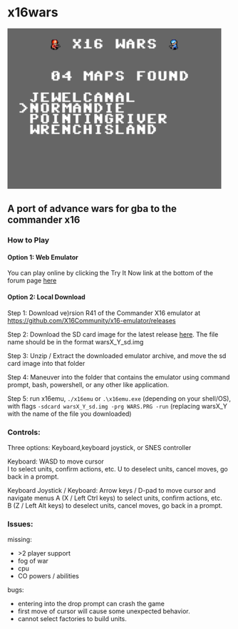# x16wars

<img src='screen1.PNG' width='480' height='360'>

## A port of advance wars for gba to the commander x16 

### How to Play

#### Option 1: Web Emulator

You can play online by clicking the Try It Now link at the bottom of the forum page [here](https://cx16forum.com/forum/viewtopic.php?t=6296)

#### Option 2: Local Download

Step 1: Download ve)rsion R41 of the Commander X16 emulator at https://github.com/X16Community/x16-emulator/releases

Step 2: Download the SD card image for the latest release [here](https://github.com/cnelson20/x16wars/releases). The file name should be in the format warsX_Y_sd.img

Step 3: Unzip / Extract the downloaded emulator archive, and move the sd card image into that folder

Step 4: Maneuver into the folder that contains the emulator using command prompt, bash, powershell, or any other like application.  

Step 5: run x16emu, `./x16emu` or `.\x16emu.exe` (depending on your shell/OS), with flags `-sdcard warsX_Y_sd.img -prg WARS.PRG -run` (replacing warsX_Y with the name of the file you downloaded)

### Controls:
Three options: Keyboard,keyboard joystick, or SNES controller

Keyboard:
WASD to move cursor  
I to select units, confirm actions, etc. 
U to deselect units, cancel moves, go back in a prompt.

Keyboard Joystick / Keyboard:
Arrow keys / D-pad to move cursor and navigate menus
A (X / Left Ctrl keys) to select units, confirm actions, etc.  
B (Z / Left Alt keys) to deselect units, cancel moves, go back in a prompt.

### Issues:

missing:
- \>2 player support
- fog of war
- cpu
- CO powers / abilities

bugs:

- entering into the drop prompt can crash the game
- first move of cursor will cause some unexpected behavior.
- cannot select factories to build units.
